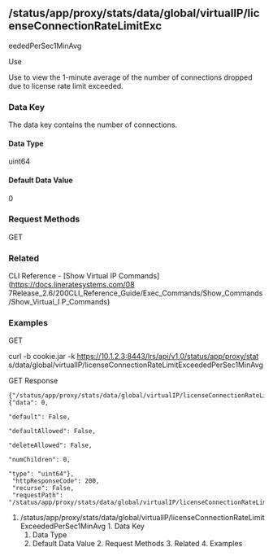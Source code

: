 ## /status/app/proxy/stats/data/global/virtualIP/licenseConnectionRateLimitExc
eededPerSec1MinAvg

Use

Use to view the 1-minute average of the number of connections dropped due to
license rate limit exceeded.

### Data Key

The data key contains the number of connections.

#### Data Type

uint64

#### Default Data Value

0

### Request Methods

GET

### Related

CLI Reference - [Show Virtual IP Commands](https://docs.lineratesystems.com/08
7Release_2.6/200CLI_Reference_Guide/Exec_Commands/Show_Commands/Show_Virtual_I
P_Commands)

### Examples

GET

curl -b cookie.jar -k https://10.1.2.3:8443/lrs/api/v1.0/status/app/proxy/stat
s/data/global/virtualIP/licenseConnectionRateLimitExceededPerSec1MinAvg

GET Response

    
    {"/status/app/proxy/stats/data/global/virtualIP/licenseConnectionRateLimitExceededPerSec1MinAvg": {"data": 0,
                                                                                                        "default": False,
                                                                                                        "defaultAllowed": False,
                                                                                                        "deleteAllowed": False,
                                                                                                        "numChildren": 0,
                                                                                                        "type": "uint64"},
     "httpResponseCode": 200,
     "recurse": False,
     "requestPath": "/status/app/proxy/stats/data/global/virtualIP/licenseConnectionRateLimitExceededPerSec1MinAvg"}
    

  1. /status/app/proxy/stats/data/global/virtualIP/licenseConnectionRateLimitExceededPerSec1MinAvg
    1. Data Key
      1. Data Type
      2. Default Data Value
    2. Request Methods
    3. Related
    4. Examples

